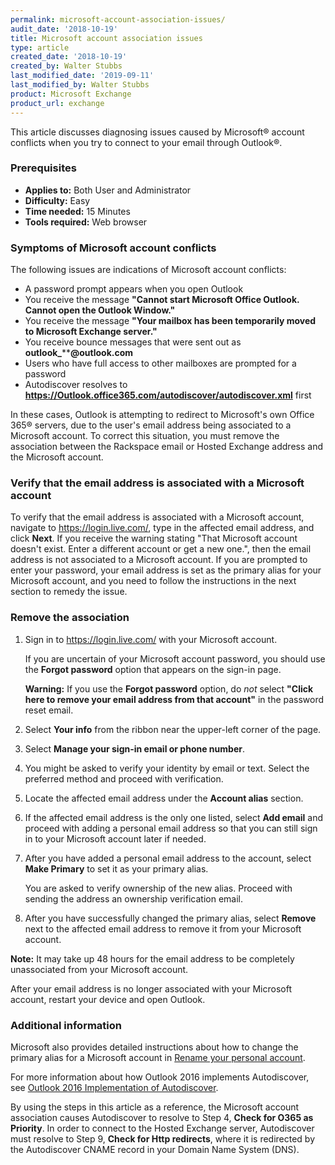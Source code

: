 ```yaml
---
permalink: microsoft-account-association-issues/
audit_date: '2018-10-19'
title: Microsoft account association issues
type: article
created_date: '2018-10-19'
created_by: Walter Stubbs
last_modified_date: '2019-09-11'
last_modified_by: Walter Stubbs
product: Microsoft Exchange
product_url: exchange
---
```


This article discusses diagnosing issues caused by Microsoft&reg; account conflicts when you try to connect to your email through Outlook&reg;.


### Prerequisites

- **Applies to:** Both User and Administrator
- **Difficulty:** Easy
- **Time needed:** 15 Minutes
- **Tools required:** Web browser

### Symptoms of Microsoft account conflicts

The following issues are indications of Microsoft account conflicts:

- A password prompt appears when you open Outlook
- You receive the message **"Cannot start Microsoft Office Outlook. Cannot open the Outlook Window."**
- You receive the message **"Your mailbox has been temporarily moved to Microsoft Exchange server."**
- You receive bounce messages that were sent out as **outlook_******@outlook.com**
- Users who have full access to other mailboxes are prompted for a password
- Autodiscover resolves to **https://Outlook.office365.com/autodiscover/autodiscover.xml** first

In these cases, Outlook is attempting to redirect to Microsoft's own Office 365&reg; servers, due to the user's email address being associated to a Microsoft account. To correct this situation, you must remove the association between the Rackspace email or Hosted Exchange address and the Microsoft account.

### Verify that the email address is associated with a Microsoft account

To verify that the email address is associated with a Microsoft account, navigate to <https://login.live.com/>, type in the affected email address, and click **Next**. If you receive the warning stating "That Microsoft account doesn't exist. Enter a different account or get a new one.", then the email address is not associated to a Microsoft account. If you are prompted to enter your password, your email address is set as the primary alias for your Microsoft account, and you need to follow the instructions in the next section to remedy the issue.

### Remove the association

1. Sign in to <https://login.live.com/> with your Microsoft account.

   If you are uncertain of your Microsoft account password, you should use the **Forgot password** option that appears on the sign-in page.

   **Warning:** If you use the **Forgot password** option, do *not* select **"Click here to remove your email address from that account"** in the password reset email.

2. Select **Your info** from the ribbon near the upper-left corner of the page.

3. Select **Manage your sign-in email or phone number**.

4. You might be asked to verify your identity by email or text. Select the preferred method and proceed with verification.

5. Locate the affected email address under the **Account alias** section.

6. If the affected email address is the only one listed, select **Add email** and proceed with adding a personal email address so that you can still sign in to your Microsoft account later if needed.

7. After you have added a personal email address to the account, select **Make Primary** to set it as your primary alias.

   You are asked to verify ownership of the new alias. Proceed with sending the address an ownership verification email.

8. After you have successfully changed the primary alias, select **Remove** next to the affected email address to remove it from your Microsoft account.

**Note:** It may take up 48 hours for the email address to be completely unassociated from your Microsoft account.

After your email address is no longer associated with your Microsoft account, restart your device and open Outlook.

### Additional information

Microsoft also provides detailed instructions about how to change the primary alias for a Microsoft account in [Rename your personal account](https://support.microsoft.com/en-us/help/11545/microsoft-account-rename-your-personal-account).

For more information about how Outlook 2016 implements Autodiscover, see [Outlook 2016 Implementation of Autodiscover](https://support.microsoft.com/en-us/help/3211279/outlook-2016-implementation-of-autodiscover).

By using the steps in this article as a reference, the Microsoft account association causes Autodiscover to resolve to Step 4, **Check for O365 as Priority**. In order to connect to the Hosted Exchange server, Autodiscover must resolve to Step 9, **Check for Http redirects**, where it is redirected by the Autodiscover CNAME record in your Domain Name System (DNS).
